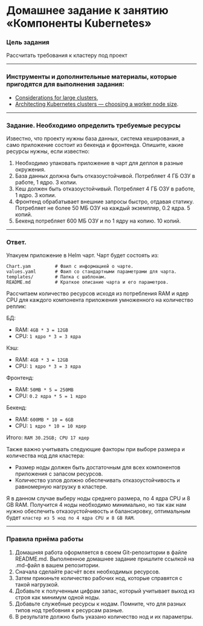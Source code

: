 # Домашнее задание к занятию «Компоненты Kubernetes»

### Цель задания

Рассчитать требования к кластеру под проект

------

### Инструменты и дополнительные материалы, которые пригодятся для выполнения задания:

- [Considerations for large clusters](https://kubernetes.io/docs/setup/best-practices/cluster-large/),
- [Architecting Kubernetes clusters — choosing a worker node size](https://learnk8s.io/kubernetes-node-size).

------

### Задание. Необходимо определить требуемые ресурсы
Известно, что проекту нужны база данных, система кеширования, а само приложение состоит из бекенда и фронтенда. Опишите, какие ресурсы нужны, если известно:

1. Необходимо упаковать приложение в чарт для деплоя в разные окружения. 
2. База данных должна быть отказоустойчивой. Потребляет 4 ГБ ОЗУ в работе, 1 ядро. 3 копии. 
3. Кеш должен быть отказоустойчивый. Потребляет 4 ГБ ОЗУ в работе, 1 ядро. 3 копии. 
4. Фронтенд обрабатывает внешние запросы быстро, отдавая статику. Потребляет не более 50 МБ ОЗУ на каждый экземпляр, 0.2 ядра. 5 копий. 
5. Бекенд потребляет 600 МБ ОЗУ и по 1 ядру на копию. 10 копий.

----

### Ответ.
Упакуем приложение в Helm чарт. Чарт будет состоять из:  
```
Chart.yam         # Фаил с информацией о чарте.  
values.yaml       # Фаил со стандартными параметрами для чарта.  
templates/        # Папка с шаблонам.  
README.md         # Краткое описание чарта и его параметров.  
```

Рассчитаем количество ресурсов исходя из потребления RAM и ядер CPU для каждого компонента приложения умноженного на количество реплик:  

БД:  
* RAM: `4GB * 3 = 12GB`
* CPU: `1 ядро * 3 = 3 ядра`  

Кэш: 
* RAM: `4GB * 3 = 12GB`
* CPU: `1 ядро * 3 = 3 ядра`  

Фронтенд: 
* RAM: `50MB * 5 = 250MB` 
* CPU: `0.2 ядра * 5 = 1 ядро`  

Бекенд: 
* RAM: `600MB * 10 = 6GB` 
* CPU: `1 ядро * 10 = 10 ядер`

Итого: `RAM 30.25GB; CPU 17 ядер`

Также важно учитывать следующие факторы при выборе размера и количества нод для кластера:

* Размер ноды должен быть достаточным для всех компонентов приложения с запасом ресурсов.
* Количество узлов должно обеспечивать отказоустойчивость и равномерную нагрузку в кластере.

Я в данном случае выберу ноды среднего размера, по 4 ядра CPU и 8 GB RAM. Получится 4 ноды необходимо минимально, но так как нам нужно обеспечить отказоустойчивость и балансировку, оптимальным будет `кластер из 5 нод по 4 ядра CPU и 8 GB RAM`.

---

### Правила приёма работы

1. Домашняя работа оформляется в своем Git-репозитории в файле README.md. Выполненное домашнее задание пришлите ссылкой на .md-файл в вашем репозитории.
2. Сначала сделайте расчёт всех необходимых ресурсов.
3. Затем прикиньте количество рабочих нод, которые справятся с такой нагрузкой.
4. Добавьте к полученным цифрам запас, который учитывает выход из строя как минимум одной ноды. 
5. Добавьте служебные ресурсы к нодам. Помните, что для разных типов нод требовния к ресурсам разные. 
6. В результате должно быть указано количество нод и их параметры.

